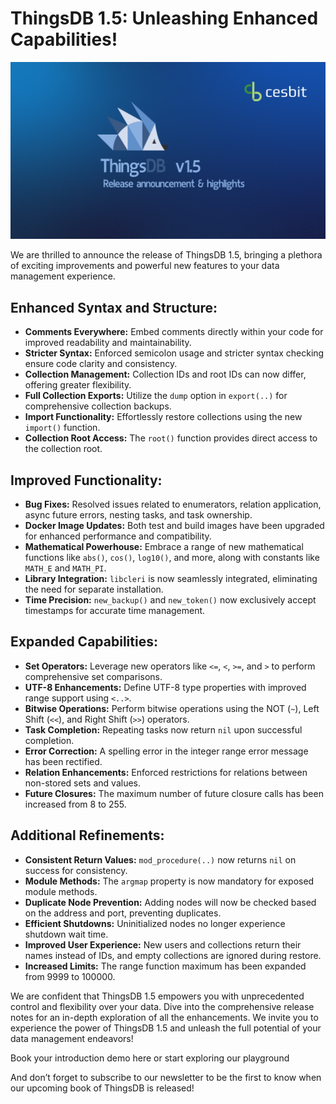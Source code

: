 # ThingsDB 1.5: Unleashing Enhanced Capabilities\!

![](./images/ThingsDB_1.5_Unleashing_Enhanced_Capabilities.png)

We are thrilled to announce the release of ThingsDB 1.5, bringing a plethora of exciting improvements and powerful new features to your data management experience.

## Enhanced Syntax and Structure:

* **Comments Everywhere:** Embed comments directly within your code for improved readability and maintainability.  
* **Stricter Syntax:** Enforced semicolon usage and stricter syntax checking ensure code clarity and consistency.  
* **Collection Management:** Collection IDs and root IDs can now differ, offering greater flexibility.  
* **Full Collection Exports:** Utilize the `dump` option in `export(..)` for comprehensive collection backups.  
* **Import Functionality:** Effortlessly restore collections using the new `import()` function.  
* **Collection Root Access:** The `root()` function provides direct access to the collection root.

## Improved Functionality:

* **Bug Fixes:** Resolved issues related to enumerators, relation application, async future errors, nesting tasks, and task ownership.  
* **Docker Image Updates:** Both test and build images have been upgraded for enhanced performance and compatibility.  
* **Mathematical Powerhouse:** Embrace a range of new mathematical functions like `abs()`, `cos()`, `log10()`, and more, along with constants like `MATH_E` and `MATH_PI`.  
* **Library Integration:** `libcleri` is now seamlessly integrated, eliminating the need for separate installation.  
* **Time Precision:** `new_backup()` and `new_token()` now exclusively accept timestamps for accurate time management.

## Expanded Capabilities:

* **Set Operators:** Leverage new operators like `<=`, `<`, `>=`, and `>` to perform comprehensive set comparisons.  
* **UTF-8 Enhancements:** Define UTF-8 type properties with improved range support using `<..>`.  
* **Bitwise Operations:** Perform bitwise operations using the NOT (`~`), Left Shift (`<<`), and Right Shift (`>>`) operators.  
* **Task Completion:** Repeating tasks now return `nil` upon successful completion.  
* **Error Correction:** A spelling error in the integer range error message has been rectified.  
* **Relation Enhancements:** Enforced restrictions for relations between non-stored sets and values.  
* **Future Closures:** The maximum number of future closure calls has been increased from 8 to 255\.

## Additional Refinements:

* **Consistent Return Values:** `mod_procedure(..)` now returns `nil` on success for consistency.  
* **Module Methods:** The `argmap` property is now mandatory for exposed module methods.  
* **Duplicate Node Prevention:** Adding nodes will now be checked based on the address and port, preventing duplicates.  
* **Efficient Shutdowns:** Uninitialized nodes no longer experience shutdown wait time.  
* **Improved User Experience:** New users and collections return their names instead of IDs, and empty collections are ignored during restore.  
* **Increased Limits:** The range function maximum has been expanded from 9999 to 100000\.

We are confident that ThingsDB 1.5 empowers you with unprecedented control and flexibility over your data. Dive into the comprehensive release notes for an in-depth exploration of all the enhancements. We invite you to experience the power of ThingsDB 1.5 and unleash the full potential of your data management endeavors\!

Book your introduction demo here or start exploring our playground

And don’t forget to subscribe to our newsletter to be the first to know when our upcoming book of ThingsDB is released\!
